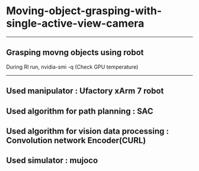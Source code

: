 # Moving-object-grasping-with-single-active-view-camera
-------------
Grasping movng objects using robot
-------------

During Rl run,
nvidia-smi -q (Check GPU temperature)

------

Used manipulator : Ufactory xArm 7 robot 
------
Used algorithm for path planning : SAC  
------
Used algorithm for vision data processing : Convolution network Encoder(CURL)
------
Used simulator : mujoco  
------
